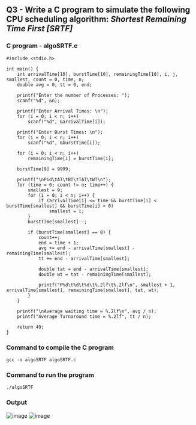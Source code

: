 ## Q3 - Write a C program to simulate the following CPU scheduling algorithm: *Shortest Remaining Time First [SRTF]*

### C program - **algoSRTF.c**
```
#include <stdio.h>

int main() {
    int arrivalTime[10], burstTime[10], remainingTime[10], i, j, smallest, count = 0, time, n;
    double avg = 0, tt = 0, end;

    printf("Enter the number of Processes: ");
    scanf("%d", &n);

    printf("Enter Arrival Times: \n");
    for (i = 0; i < n; i++)
        scanf("%d", &arrivalTime[i]);

    printf("Enter Burst Times: \n");
    for (i = 0; i < n; i++)
        scanf("%d", &burstTime[i]);

    for (i = 0; i < n; i++)
        remainingTime[i] = burstTime[i];

    burstTime[9] = 9999;

    printf("\nPid\tAT\tBT\tTAT\tWT\n");
    for (time = 0; count != n; time++) {
        smallest = 9;
        for (i = 0; i < n; i++) {
            if (arrivalTime[i] <= time && burstTime[i] < burstTime[smallest] && burstTime[i] > 0)
                smallest = i;
        }
        burstTime[smallest]--;

        if (burstTime[smallest] == 0) {
            count++;
            end = time + 1;
            avg += end - arrivalTime[smallest] - remainingTime[smallest];
            tt += end - arrivalTime[smallest];
            
            double tat = end - arrivalTime[smallest];
            double wt = tat - remainingTime[smallest];
            
            printf("P%d\t%d\t%d\t%.2lf\t%.2lf\n", smallest + 1, arrivalTime[smallest], remainingTime[smallest], tat, wt);
        }
    }

    printf("\nAverage waiting time = %.2lf\n", avg / n);
    printf("Average Turnaround time = %.2lf", tt / n);

    return 49;
}
```

### Command to compile the C program
```
gcc -o algoSRTF algoSRTF.c
```

### Command to run the program
```
./algoSRTF 
```

### Output
![image](https://github.com/shrudex/DSE/assets/91502997/9e1604b6-5b01-4418-bb9a-f5f15f72e8b8)
![image](https://github.com/shrudex/DSE/assets/91502997/4a7af870-0f8f-46a6-9963-70a4116db325)

